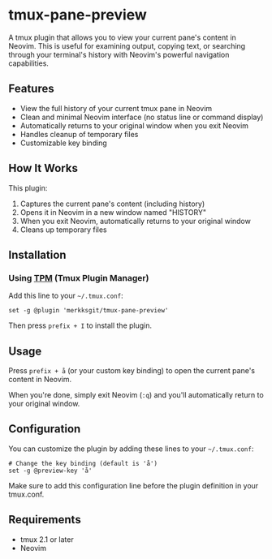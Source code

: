 # tmux-pane-preview

A tmux plugin that allows you to view your current pane's content in Neovim. This is useful for examining output, copying text, or searching through your terminal's history with Neovim's powerful navigation capabilities.

## Features

- View the full history of your current tmux pane in Neovim
- Clean and minimal Neovim interface (no status line or command display)
- Automatically returns to your original window when you exit Neovim
- Handles cleanup of temporary files
- Customizable key binding

## How It Works

This plugin:

1. Captures the current pane's content (including history)
2. Opens it in Neovim in a new window named "HISTORY"
3. When you exit Neovim, automatically returns to your original window
4. Cleans up temporary files

## Installation

### Using [TPM](https://github.com/tmux-plugins/tpm) (Tmux Plugin Manager)

Add this line to your `~/.tmux.conf`:

```
set -g @plugin 'merkksgit/tmux-pane-preview'
```

Then press `prefix + I` to install the plugin.

## Usage

Press `prefix + å` (or your custom key binding) to open the current pane's content in Neovim.

When you're done, simply exit Neovim (`:q`) and you'll automatically return to your original window.

## Configuration

You can customize the plugin by adding these lines to your `~/.tmux.conf`:

```
# Change the key binding (default is 'å')
set -g @preview-key 'å'
```

Make sure to add this configuration line before the plugin definition in your tmux.conf.

## Requirements

- tmux 2.1 or later
- Neovim
